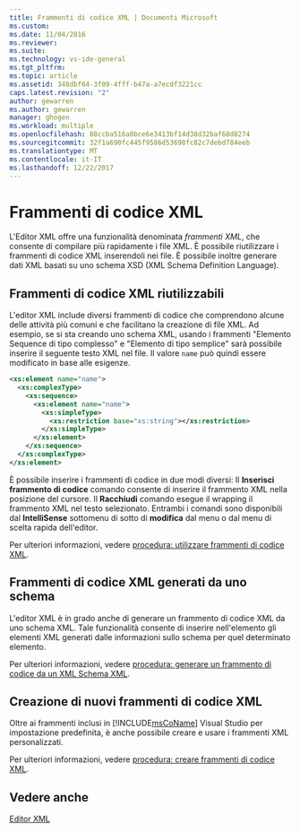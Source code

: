 ```yaml
---
title: Frammenti di codice XML | Documenti Microsoft
ms.custom: 
ms.date: 11/04/2016
ms.reviewer: 
ms.suite: 
ms.technology: vs-ide-general
ms.tgt_pltfrm: 
ms.topic: article
ms.assetid: 348dbf64-3f09-4fff-b47a-a7ecdf3221cc
caps.latest.revision: "2"
author: gewarren
ms.author: gewarren
manager: ghogen
ms.workload: multiple
ms.openlocfilehash: 88ccba516a0bce6e3413bf14d38d32baf68d8274
ms.sourcegitcommit: 32f1a690fc445f9586d53698fc82c7debd784eeb
ms.translationtype: MT
ms.contentlocale: it-IT
ms.lasthandoff: 12/22/2017
---
```

# <a name="xml-snippets"></a>Frammenti di codice XML
L'Editor XML offre una funzionalità denominata *frammenti XML*, che consente di compilare più rapidamente i file XML. È possibile riutilizzare i frammenti di codice XML inserendoli nei file. È possibile inoltre generare dati XML basati su uno schema XSD (XML Schema Definition Language).  
  
## <a name="reusable-xml-snippets"></a>Frammenti di codice XML riutilizzabili  
 L'editor XML include diversi frammenti di codice che comprendono alcune delle attività più comuni e che facilitano la creazione di file XML. Ad esempio, se si sta creando uno schema XML, usando i frammenti "Elemento Sequence di tipo complesso" e "Elemento di tipo semplice" sarà possibile inserire il seguente testo XML nel file. Il valore `name` può quindi essere modificato in base alle esigenze.  
  
```xml
<xs:element name="name">  
  <xs:complexType>  
    <xs:sequence>  
      <xs:element name="name">  
        <xs:simpleType>  
          <xs:restriction base="xs:string"></xs:restriction>  
        </xs:simpleType>  
      </xs:element>  
    </xs:sequence>  
  </xs:complexType>  
</xs:element>  
```  
  
 È possibile inserire i frammenti di codice in due modi diversi: Il **Inserisci frammento di codice** comando consente di inserire il frammento XML nella posizione del cursore. Il **Racchiudi** comando esegue il wrapping il frammento XML nel testo selezionato. Entrambi i comandi sono disponibili dal **IntelliSense** sottomenu di sotto di **modifica** dal menu o dal menu di scelta rapida dell'editor.  
  
 Per ulteriori informazioni, vedere [procedura: utilizzare frammenti di codice XML](../xml-tools/how-to-use-xml-snippets.md).  
  
## <a name="schema-generated-xml-snippets"></a>Frammenti di codice XML generati da uno schema  
 L'editor XML è in grado anche di generare un frammento di codice XML da uno schema XML. Tale funzionalità consente di inserire nell'elemento gli elementi XML generati dalle informazioni sullo schema per quel determinato elemento.  
  
 Per ulteriori informazioni, vedere [procedura: generare un frammento di codice da un XML Schema XML](../xml-tools/how-to-generate-an-xml-snippet-from-an-xml-schema.md).  
  
## <a name="create-new-xml-snippets"></a>Creazione di nuovi frammenti di codice XML  
 Oltre ai frammenti inclusi in [!INCLUDE[msCoName](../xml-tools/includes/msconame_md.md)] Visual Studio per impostazione predefinita, è anche possibile creare e usare i frammenti XML personalizzati.  
  
 Per ulteriori informazioni, vedere [procedura: creare frammenti di codice XML](../xml-tools/how-to-create-xml-snippets.md).  
  
## <a name="see-also"></a>Vedere anche  
 [Editor XML](../xml-tools/xml-editor.md)